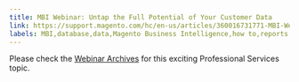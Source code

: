 ```yaml
---
title: MBI Webinar: Untap the Full Potential of Your Customer Data
link: https://support.magento.com/hc/en-us/articles/360016731771-MBI-Webinar-Untap-the-Full-Potential-of-Your-Customer-Data
labels: MBI,database,data,Magento Business Intelligence,how to,reports
---
```


Please check the [Webinar Archives](https://support.magento.com/hc/en-us/articles/360005407093) for this exciting Professional Services topic.

